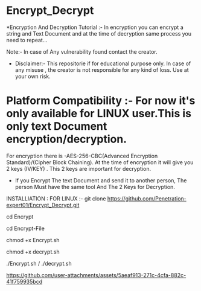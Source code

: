 # Encrypt_Decrypt

*Encryption And Decryption Tutorial :-
In encryption you can encrypt a string and Text Document and at the time of decryption same process you need to repeat...

Note:- In case of Any vulnerability found contact the creator.

* Disclaimer:- This repositorie if for educational purpose only. In case of any misuse , the creator is not responsible for any kind of loss. Use at your own risk.
 
# Platform Compatibility :- For now it's only available for LINUX user.This is only text Document encryption/decryption.
For encryption there is -AES-256-CBC(Advanced Encryption Standard)/(Cipher Block Chaining). At the time of encryption it will give you 2 keys (IV/KEY) . This 2 keys are important for decryption.

* If you Encrypt The text Document and send it to another person, The person Must have the same tool And The 2 Keys for Decryption.


INSTALLIATION : 
FOR LINUX :- git clone https://github.com/Penetration-expert01/Encrypt_Decrypt.git


cd Encrypt

cd Encrypt-File

chmod +x Encrypt.sh

chmod +x decrypt.sh


./Encrypt.sh / ./decrypt.sh


https://github.com/user-attachments/assets/5aeaf913-271c-4cfa-882c-41f759935bcd


